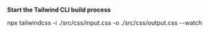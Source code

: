 **Start the Tailwind CLI build process**

npx tailwindcss -i ./src/css/input.css -o ./src/css/output.css --watch

